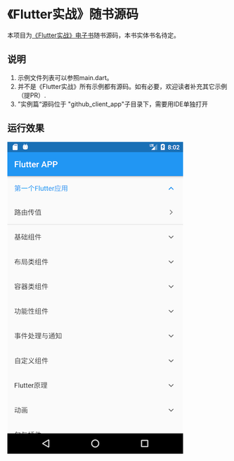 # 《Flutter实战》随书源码

本项目为[《Flutter实战》电子书](https://github.com/flutterchina/flutter-in-action)随书源码，本书实体书名待定。

## 说明

1. 示例文件列表可以参照main.dart。
2. 并不是《Flutter实战》所有示例都有源码。如有必要，欢迎读者补充其它示例（提PR）.
3. ”实例篇“源码位于 "github_client_app"子目录下，需要用IDE单独打开

## 运行效果

![运行界面](home.png)